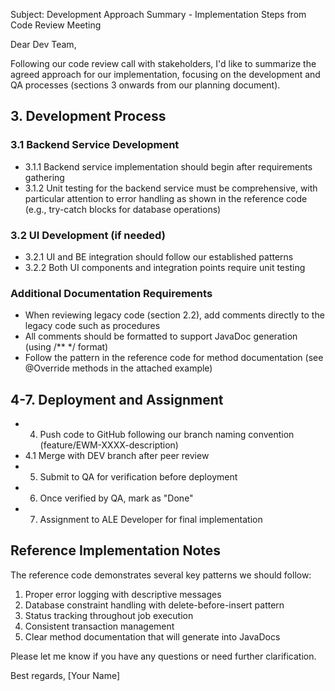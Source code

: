 Subject: Development Approach Summary - Implementation Steps from Code Review Meeting

Dear Dev Team,

Following our code review call with stakeholders, I'd like to summarize the agreed approach for our implementation, focusing on the development and QA processes (sections 3 onwards from our planning document).

## 3. Development Process

### 3.1 Backend Service Development
- 3.1.1 Backend service implementation should begin after requirements gathering
- 3.1.2 Unit testing for the backend service must be comprehensive, with particular attention to error handling as shown in the reference code (e.g., try-catch blocks for database operations)

### 3.2 UI Development (if needed)
- 3.2.1 UI and BE integration should follow our established patterns
- 3.2.2 Both UI components and integration points require unit testing

### Additional Documentation Requirements
- When reviewing legacy code (section 2.2), add comments directly to the legacy code such as procedures
- All comments should be formatted to support JavaDoc generation (using /** */ format)
- Follow the pattern in the reference code for method documentation (see @Override methods in the attached example)

## 4-7. Deployment and Assignment

- 4. Push code to GitHub following our branch naming convention (feature/EWM-XXXX-description)
- 4.1 Merge with DEV branch after peer review
- 5. Submit to QA for verification before deployment
- 6. Once verified by QA, mark as "Done"
- 7. Assignment to ALE Developer for final implementation

## Reference Implementation Notes

The reference code demonstrates several key patterns we should follow:
1. Proper error logging with descriptive messages
2. Database constraint handling with delete-before-insert pattern
3. Status tracking throughout job execution
4. Consistent transaction management
5. Clear method documentation that will generate into JavaDocs

Please let me know if you have any questions or need further clarification.

Best regards,
[Your Name]
